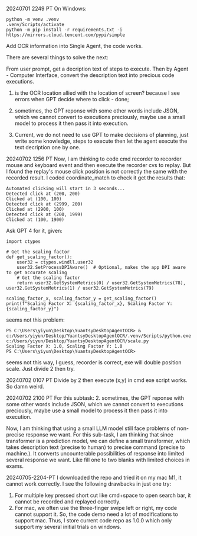 
20240701 2249 PT
On Windows:
```
python -m venv .venv
.venv/Scripts/activate
python -m pip install -r requirements.txt -i https://mirrors.cloud.tencent.com/pypi/simple
```

Add OCR information into Single Agent, the code works.

There are several things to solve the next:

From user prompt, get a decription text of steps to execute.
Then by Agent - Computer Interface, convert the description text into precious code executions.

1. is the OCR location allied with the location of screen? because I see errors when GPT decide where to click - done;
2. sometimes, the GPT reponse with some other words include JSON, which we cannot convert to executions preciously, maybe use a small model to process it then pass it into execution.

3. Current, we do not need to use GPT to make decisions of planning, just write some knowledge, steps to execute then let the agent execute the text decription one by one. 


20240702 1256 PT
Now, I am thinking to code cmd recorder to recorder mouse and keyboard event and then execute the recorder cvs to replay.
But I found the replay's mouse click position is not correctly the same with the recorded result.
I coded coordinate_match to check it get the results that:
```
Automated clicking will start in 3 seconds...
Detected click at (200, 200)
Clicked at (100, 100)
Detected click at (2999, 200)
Clicked at (2900, 100)
Detected click at (200, 1999)
Clicked at (100, 1900)
```

Ask GPT 4 for it, given:
```
import ctypes

# Get the scaling factor
def get_scaling_factor():
    user32 = ctypes.windll.user32
    user32.SetProcessDPIAware()  # Optional, makes the app DPI aware to get accurate scaling
    # Get the scaling factor
    return user32.GetSystemMetrics(0) / user32.GetSystemMetrics(78), user32.GetSystemMetrics(1) / user32.GetSystemMetrics(79)

scaling_factor_x, scaling_factor_y = get_scaling_factor()
print(f"Scaling Factor X: {scaling_factor_x}, Scaling Factor Y: {scaling_factor_y}")
```

seems not this problem: 
```
PS C:\Users\yiyun\Desktop\YuantsyDesktopAgentOCR> & c:/Users/yiyun/Desktop/YuantsyDesktopAgentOCR/.venv/Scripts/python.exe c:/Users/yiyun/Desktop/YuantsyDesktopAgentOCR/scale.py
Scaling Factor X: 1.0, Scaling Factor Y: 1.0
PS C:\Users\yiyun\Desktop\YuantsyDesktopAgentOCR>
```
seems not this way, I guess, recorder is correct, exe will double position scale.
Just divide 2 then try. 

20240702 0107 PT
Divide by 2 then execute (x,y) in cmd exe script works. So damn weird. 


20240702 2100 PT
For this subtask:
2. sometimes, the GPT reponse with some other words include JSON, which we cannot convert to executions preciously, maybe use a small model to process it then pass it into execution.

Now, I am thinking that using a small LLM model still face problems of non-precise response we want. 
For this sub-task, I am thinking that since transformer is a prediction model, we can define a small transformer, which takes description text (precise to human) to precise command (precise to machine.). It converts uncounterable possibilities of response into limited several response we want. Like fill one to two blanks with limited choices in exams. 


20240705-2204-PT
I downloaded the repo and tried it on my mac M1, it cannot work correctly.
I see the following drawbacks in just one try:
1. For multiple key pressed short cut like cmd+space to open search bar, it cannot be recorded and replayed correctly.
2. For mac, we often use the three-finger swipe left or right, my code cannot support it.
So, the code demo need a lot of modifications to support mac. 
Thus, I store current code repo as 1.0.0 which only support my several initial trials on windows. 



